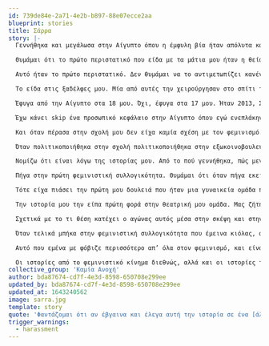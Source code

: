 ```yaml
---
id: 739de84e-2a71-4e2b-b897-88e07ecce2aa
blueprint: stories
title: Σάρρα
story: |-
  Γεννήθηκα και μεγάλωσα στην Αίγυπτο όπου η έμφυλη βία ήταν απόλυτα κανονικοποιημένη, ενδοσυζυγικά σίγουρα αλλά και σαν κοινωνικό φαινόμενο. Η κουλτούρα βιασμού διαπερνά τα πάντα, σε ό,τι πολιτισμό παρήγαγε στον οποίο είχα εγώ πρόσβαση είχε τέτοια χαρακτηριστικά: από τις σειρές που βγάζουνε στο ραμαζάνι για τις teenagers και για τα κορίτσια ή για οικογενειακές σειρές, που συνήθως είναι ένας πατέρας με μία τεράστια οικογένεια όλοι πλούσιοι ή είναι ένας άντρας παντρεμένος με άλλες τέσσερις γυναίκες και δείχνει πώς αυτές οι γυναίκες ζουν μεταξύ τους με μίσος, ανταγωνισμό. Η συγκεκριμένη σειρά σε κάποια στιγμή τις δείχνει ότι τελικά συμφιλιώνονται, αλλά δεν είναι όλη η σειρά έτσι. 

  Θυμάμαι ότι το πρώτο περιστατικό που είδα με τα μάτια μου ήταν η θεία μου. Η θεία μου είχε δύο παιδιά, και μία νύχτα κάλεσαν την μητέρα μου και της είπαν ότι η αδελφή της έχει γυρίσει σπίτι στο πατρικό της με τα παιδιά, πάρα πολύ άσχημα χτυπημένη. Ο πατέρας μου μού είπε ότι η θεία είχε φύγει χαράματα από το σπίτι, με το νυχτικό. Δεν την έχω δει σε αυτή την κατάσταση με τα μάτια μου αλλά είναι πάρα πολύ ζωντανή η εικόνα της στο κεφάλι μου γιατί είδα όλα τα άλλα, μου ήταν πολύ εύκολο να διαμορφώσω αυτή την εικόνα. Θυμάμαι την επιμονή που είχε η οικογένεια στο ότι κάποια στιγμή καλό θα ήταν να βρούμε έναν τρόπο να διαπραγματευτούμε την επιστροφή της. Ήταν προβληματικό για εκείνους το ότι έφυγε από αυτό το σπίτι γιατί είχε μία κόρη. Η κόρη θα έπρεπε να χρεωθεί μία ζωντοχήρα, τελοσπάντων, μητέρα, που μένει σε ένα σπίτι χωρίς άντρα, πράγμα που σημαίνει ότι η μητέρα της είναι πάρα πολύ φθηνή για την κοινωνία. Εννοώ, δεν φέρει κάποια αξία σαν προσωπικότητα παρότι είναι άτομο που εργάζεται σε εταιρία, κάτι που δεν είναι πολύ σύνηθες στην Αίγυπτο για τις γυναίκες. Για τα χαμηλά στρώματα δεν είναι σύνηθες. 

  Αυτό ήταν το πρώτο περιστατικό. Δεν θυμάμαι να το αντιμετωπίζει κανένα μέλος της οικογένειας εκτός από την μητέρα μου με όρους επιβίωσης ή στήριξης στην επιζώσα για την επιβίωση της ίδιας. Θυμάμαι ότι οι γονείς μου την στήριξαν πάρα πολύ στο να βρει στέγη και ότι όταν επέστρεψε σταμάτησαν να της μιλάνε. 

  Το είδα στις ξαδέλφες μου. Μία από αυτές την χειρούργησαν στο σπίτι τρεις-τέσσερις φορές για να αφαιρέσουν την “σατανική” κλειτορίδα της. Το είδα στις ξαδέλφες μου όταν παντρεύτηκαν και δεν είχαν ιδέα τι σημαίνει διείσδυση, το βίωσαν πάρα πολύ βίαια. Είναι ερωτηματικό στο κεφάλι μου αν αυτές οι γυναίκες βίωσαν πρώτη σεξουαλική επαφή βιασμό, δηλαδή δεν μου είναι ξεκάθαρο. Ούτε για εκείνες είναι ξεκάθαρα τα όρια. Ενώ είναι κιόλας, ξέρουν ότι αν ασκηθεί σωματική βία σημαίνει ότι αυτό που συμβαίνει είναι κάτι στο οποίο δεν συναινώ. Δεν ξέρω αν έχουμε αυτή την ευκολία να τα ονοματίζουμε. Γι’ αυτό μ’ αρέσει να ονοματίζω τα περιστατικά έτσι όπως έχουν. Και αυτός είναι ο λόγος για τον οποίο κάποιες φορές με θυμώνει πολύ η διαδικασία με τα trigger warnings όταν συζητάμε ή όταν γράφουμε κάτι. Νιώθω πως έχουμε την τάση να αποστασιοποιούμαστε από τον πόνο που φέρουνε σαν βιώμα. Το βίωμα που φέρει η κάθε λέξη, την ιστορία, την αναπαράσταση. 

  Έφυγα από την Αίγυπτο στα 18 μου. Όχι, έφυγα στα 17 μου. Ήταν 2013, Σεπτέμβρης. Είχα έρθει στην Ελλάδα νωρίτερα, τον Ιούνιο για να διαβάσω για τις πανελλήνιες. Τότε ήταν η πρώτη φορά στην οποία βρέθηκα σε μία τάξη με κορίτσια που φορούσαν αέρινες φούστες. Θυμάμαι ακόμα την δυσκολία που είχα με τα ραντάκια. Ήθελα να φοράω αυτά τα πολύ λεπτά πλεκτά ζακετάκια, που είναι και λίγο της μόδας στα Εξάρχεια, που τα φοράς, δεν είναι ότι σε ζεσταίνουν. Τώρα δεν μπορώ να διανοηθώ να το φορέσω, θα σκάσω, αλλά το είχα κανονικοποιήσει τόσο πολύ που δεν με πείραζε. 

  Έχω κάνει skip ένα προσωπικό κεφάλαιο στην Αίγυπτο όπου εγώ ενεπλάκην σε μία σχέση με έναν άνθρωπο πάρα πολύ κακοποιητικό και βίαιο. Δεν υπήρχε δυνατότητα για μένα να μιλήσω για αυτό σε κανέναν. Αυτός ο άνθρωπος είχε εισχωρήσει αρκετά μες στο σπίτι, με αποτέλεσμα να χάνω έδαφος εγώ, γιατί ήταν σαν να έκανε έναν πολύ μεγάλο πόλεμο και τα πρώτα εδάφη που έχανα εγώ ήταν το ίδιο μου το σπίτι. Κατάφερα να φύγω από εκεί και λέω κατάφερα γιατί αυτό που συνέβη στο φροντιστήριο εκείνο το τρίμηνο για να προετοιμαστώ για τις πανελλήνιες ήταν από τα πιο δύσκολα πράγματα που έχω κάνει. Ήταν, ή θα έμενα εκεί με αυτόν στον περίγυρό μου ή θα έφευγα. Τελικά έφυγα. 

  Και όταν πέρασα στην σχολή μου δεν είχα καμία σχέση με τον φεμινισμό. Θυμάμαι ότι στην εφηβεία μου και στα λυκειακά μου χρόνια πολλοί άνθρωποι με χαρακτήριζαν φεμινίστρια αλλά εγώ δεν είχα καμία εμπλοκή με το κίνημα, ούτε με την ιδεολογία, θεωρία, τίποτα. Είχα γενικά και αόριστα ένα αντανακλαστικό θυμού για ό,τι συνέβαινε. Πολύ όμως ανώριμο. Μάλλον γι’ αυτό ήταν και μόνο θυμός, δηλαδή δεν μπορούσε να εξελιχθεί σε κάτι άλλο. Δεν θα μπορούσε να εξελιχθεί σε κάτι άλλο γιατί δεν υπήρχε και κάποια συλλογικότητα, κάποια ομάδα για να μπορέσει αυτό να ανθίσει με κάποιον τρόπο. 

  Όταν πολιτικοποιήθηκα στην σχολή πολιτικοποιήθηκα στην εξωκοινοβουλευτική όπου πάσαραν τον φεμινισμό σαν κάτι απέναντι στις αξίες της αριστεράς, κάτι που δεν είναι πρώτο μέλημα του κινήματος να αντιμετωπίσει. Αυτό εμένα με διαπέρασε πάρα πολύ έντονα και τα πρώτα δύο με τρία έτη της σχολής μου το ασπάστηκα. Δεν ξέρω βέβαια αν το ασπάστηκα γιατί το να ασπαστείς κάτι έχει και μια διαδικασία από πίσω, δηλαδή το ψάχνεις. Εγώ δεν το έψαξα, αλλά μου ήταν και πάρα πολύ εχθρική η εικόνα μιας απελευθερωμένης γυναίκας. Με ξένιζε, με έκανε και ένιωθα ανασφάλεια, φόβο, πάρα πολύ φόβο. 

  Νομίζω ότι είναι λόγω της ιστορίας μου. Από το πού γεννήθηκα, πώς μεγάλωσα, από το ποιος ήταν ο πρώτος πολιτικο-κοινωνικός χώρος στον οποίο ενεπλάκην - μαζί. Μπορεί αν είχα ένα διαφορετικό background να μη με είχε διαπεράσει σε αυτόν τον βαθμό αυτή η αντίληψη για το τι είναι μια φεμινίστρια. Χαρακτηριστικά θυμάμαι για μια συντρόφισσα - την οποία τώρα εγώ την λατρεύω, δηλαδή δεν υπάρχει περίπτωση να μάθω ότι υπάρχει άνθρωπος που την κακολογεί και να μην σηκωθώ να φύγω γιατί δεν το αντέχω - να λέω ότι αυτή είναι… ναι. Έχετε δίκιο, είναι μια φωνακλού που κάνει προβλήματα. Είχα αυτή την εικόνα για εκείνη. Της το είπα μάλιστα. Μετά από μία απομόνωση που πέρασα λόγω κάποιων καταστάσεων, δεν είχα χρόνο να ασχοληθώ ούτε με το κίνημα ούτε με τις διαδικασίες του, τίποτα. Έχασα πάρα πολύ τον κύκλο μου με κάποιον τρόπο, πολύ συνειδητά. Τον έχασα συνειδητά, δεν έκανα την επιλογή να τον χάσω, δηλαδή όταν συνέβαινε το καταλάβαινα ότι έχω απεμπλακεί και ότι αυτό με στιγματίζει και με κάποιον τρόπο, ότι “α ναι, δεν είναι συνεπής η συντρόφισσα” ας πούμε. Μετά γνώρισα κάποιους ανθρώπους που έβλεπαν την προοπτική μέσα από τον φεμινισμό, που μπορούσαν να διακρίνουν την καταπίεση και επειδή σε αυτό το διάστημα εγώ είχα εμπλακεί και με μια καλλιτεχνική ομάδα, μπόρεσα και μίλησα για το βίωμά μου. Αυτά τα δύο σε συνδυασμό με το ότι γνώρισα την συντρόφισσα που ανέφερα πριν έκαναν τον φεμινισμό μία πιο φιλική προς τα εμένα ανάγνωση του κόσμου. 

  Πήγα στην πρώτη φεμινιστική συλλογικότητα. Θυμάμαι ότι όταν πήγα εκεί ήμουν πάρα πολύ αγχωμένη γιατί με κάποιον τρόπο το κίνημα όλο παντρεύεται, εννοώ οι χώροι είναι κοινοί και συνυπάρχουν, οπότε εγώ φοβόμουν πως φέρω ακόμα την ταμπέλα της μη συνεπούς. Αλλά εντάξει, τελικά δεν λειτούργησε έτσι, ήταν δύσκολο να κοινωνικοποιηθώ εκεί μέσα, και μετά από ένα χρόνο, όχι συστηματικής συμμετοχής αλλά στο μέτρο που εγώ μπορούσα τότε, έφυγα. Το ‘17 ήταν αυτό. 

  Τότε είχα πιάσει την πρώτη μου δουλειά που ήταν μια γυναικεία ομάδα που παρείχε περίθαλψη στον προσφυγικό πληθυσμό. Η γιατρός ήταν φεμινίστρια και η νοσηλεύτρια… και η νοσηλεύτρια τελεία, δεν ξέρω τι ήταν. Είναι φίλες μου και οι δύο ακόμα, μιλάμε. Αλλά θυμάμαι ότι μέσα σε αυτή την ομάδα εγώ ένιωθα πως έπρεπε να πάρω θέση πάρα πολλές φορές μέσα στην μέρα μου. Και μέσα στην ομάδα, αλλά και στην δουλειά που κάναμε. Όταν γνώρισα κομμάτια του πολιτισμού μου έχοντας φύγει πια από την Αίγυπτο, μου ήταν πολύ πιο εύκολο να εντοπίσω την βιαιότητά τους. Να καταλάβω ότι δεν είναι καμιά ιστορία ένα μεμονωμένο περιστατικό, ότι είναι μια ολόκληρη κουλτούρα που στεγάζει όλα τα περιστατικά έμφυλης βίας. Δεν μπορούσα ακόμα να καταλάβω γιατί συμβαίνει αυτό και αυτό έχει να κάνει και με το τι είδους εμπλοκή υπάρχει στις φεμινιστικές συλλογικότητες. Κατά πόσο αυτές οι ομάδες δίνουν ή δεν δίνουν χώρο για βιωματικό λόγο, αν δημιουργείται ή δεν δημιουργείται η έννοια του ασφαλούς χώρου. Δεν είχα καταφέρει να απαντήσω ακόμα.

  Την ιστορία μου την είπα πρώτη φορά στην θεατρική μου ομάδα. Μας ζήτησε ο δάσκαλος να πούμε μία θλιβερή ιστορία. Και δεν ξέρω πώς μου ήρθε εμένα και είπα μία θλιβερή ιστορία, και είπα την δικιά μου. Νομίζω τότε πόνεσε περισσότερο απ’ όλα, τότε ήρθε πάρα πολύ έντονα ξανά ο φόβος, ένιωθα πάρα πολύ μεγάλη έκθεση είχα και μία ντροπή για ό,τι συνέβη. Και αυτό έσπασε όταν μοιράστηκα την ιστορία και όταν αυτή η ιστορία εισακούστηκε από ανθρώπους και σώματα που ξέρουν τον πόνο, που ξέρουν τι είναι η έμφυλη καταπίεση, που ξέρουν τι σημαίνει μη επιλογή για την επιζώσα. Ε, γιατί εγώ δεν τα ήξερα οπότε, φαντάζομαι ότι αν έβγαινα και έλεγα αυτή την ιστορία σε ένα κοινό στην Αίγυπτο, ας πούμε, θα ήταν τραυματικό. Θα ήταν επανατραυματικό. Αλλά υπήρχαν φιλικά αυτιά. Φεμινιστικά αυτιά γύρω μου. Τότε ξεκίνησε αυτή η ιστορία να γίνεται κίνητρο για εμένα, να γνωρίσω τον φεμινισμό. Όταν την είπα. Δεν πέρασα κάποιο στάδιο της ζωής μου που αυτή η ιστορία ήταν μεν κρυμμένη από τον έξω κόσμο, αλλά φανερή σε εμένα στην πραγματικότητα, στην ουσία και στην διάστασή της. Δηλαδή, μέχρι να την πω ήταν ένα περιστατικό, ένα κακό πράγμα που πέρασα αλλά δεν προσπάθησα να το αντιμετωπίσω με κανέναν τρόπο. Γι’ αυτό ήθελα να μπω σε μια φεμινιστική ομάδα.

  Σχετικά με το τι θέση κατέχει ο αγώνας αυτός μέσα στην σκέψη και στην καθημερινότητά μου μπορώ να πω με πολύ μεγάλη ασφάλεια ότι όσο προσπαθώ - δεν λέω ότι το κάνω - όσο προσπαθώ να αγωνιστώ για τον φεμινισμό μέσα σε εμένα και έξω από εμένα δεν έχω προσπαθήσει ποτέ σε κάποια άλλη στρατευμένη μου προσπάθεια. Δηλαδή, όταν ήμουν στην αριστερά, υπήρχε μία πολιτική αντίληψη, είχα μία συνειδητότητα, αυτό διαπερνούσε την ημέρα μου οριζόντια, δηλαδή από το με ποιους ανθρώπους ήθελα να εμπλακώ, τι είδους καθημερινότητα θα ήθελα να έχω κ.ο.κ., αλλά δεν μου έδινε την δύναμη που παίρνω από τις αδελφές μου σήμερα όταν ξυπνάω και από την ώρα που θα ξυπνήσω μέχρι την ώρα που θα πέσω για ύπνο. Είναι μια συστηματική προσπάθεια να μην ηττηθεί ο φεμινισμός μέσα μου. Από το πώς θα ξυπνήσω, θα περπατήσω στο μετρό και θα κοιτάξω ότι υπάρχει ένας παραβιαστικός τύπος και θα μπω στο βαγόνι του για να δω αν είμαστε όλες ασφαλείς εκεί, επειδή υπάρχουν κι άλλες, ενώ όταν είμαι μόνη μου νιώθω φόβο. 

  Όταν τελικά μπήκα στην φεμινιστική συλλογικότητα που έμεινα κιόλας, αυτό που μου έκανε μεγαλύτερη εντύπωση ήταν η ανεκτικότητα που είχαν οι συντρόφισσες στο “δεν μπορώ”. Και αυτό έχει να κάνει με το πώς κι η συγκεκριμένη συλλογικότητα αντιλαμβάνεται την σωματικότητα, πώς κινούνται τα υποκείμενα στην κοινωνία κ.ο.κ.. Δηλαδή δεν υπήρχε κάποιος ρομποτικός ρυθμός, είναι μαραθώνιος δεν είναι “Πάμε να κάνουμε την κινητοποίηση!”, “πρέπει να μοιράσουμε τα κείμενα!” τελεία. Μπορεί να βγει, μπορεί και να μην βγει, οκ. Συνεχίζουμε, δεν τελειώνει σήμερα, δεν τελειώνει αύριο. 

  Αυτό που εμένα με φόβιζε περισσότερο απ’ όλα στον φεμινισμό, και είναι πάρα πολύ κλισέ αυτό αλλά ήταν αυτή η ελευθερία που παλεύει. Που είναι και προσωπική αλλά είναι και συλλογική, είναι αυτή η ανοιχτότητα που έχει και στις διαδικασίες του και στον λόγο που παράγει, οπότε θέλω πάρα πολύ να καταφέρω να ζήσουμε ελεύθερες. Αυτό μου δίνει πάρα πολύ δύναμη στον δικό μου προσωπικό αγώνα, το ότι θέλω κάποια στιγμή να νιώσω ότι μπορώ να είμαι και εγώ ελεύθερη.

  Οι ιστορίες από το φεμινιστικό κίνημα διεθνώς, αλλά και οι ιστορίες των θυμάτων που γνωρίζω λειτουργούν ενδυναμωτικά πάνω μου. Είναι πολύ περίεργη αυτή η συζήτηση γιατί κάθε φορά που αναφερόμαστε σε γυναίκες θύματα που επέζησαν είναι σαν να υποννοούμε πως όσες δεν επέζησαν φταίνε. Γι’ αυτό το λέω με μία διστακτικότητα. Αλλά εγώ παίρνω τρομερή δύναμη από όσες τελικά από τύχη τα κατάφεραν, γιατί υπάρχει και αυτός ο παράγοντας ότι… μπορεί και να τα καταφέρουμε.
collective_group: 'Καμία Ανοχή'
author: bda87674-cd7f-4e3d-8598-650708e299ee
updated_by: bda87674-cd7f-4e3d-8598-650708e299ee
updated_at: 1643240562
image: sarra.jpg
template: story
quote: 'Φαντάζομαι ότι αν έβγαινα και έλεγα αυτή την ιστορία σε ένα [άλλο] κοινό... θα ήταν τραυματικό. Θα ήταν επανατραυματικό. Αλλά υπήρχαν φιλικά αυτιά. Φεμινιστικά αυτιά γύρω μου. Τότε ξεκίνησε αυτή η ιστορία να γίνεται κίνητρο για εμένα, να γνωρίσω τον φεμινισμό.'
trigger_warnings:
  - harassment
---
```

